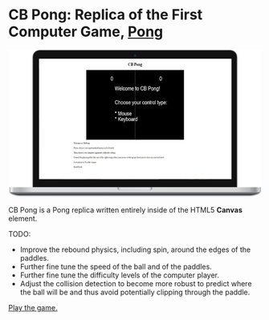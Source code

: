 # CB Pong: Replica of the First Computer Game, [Pong](http://www.ponggame.org/)

[![Play the game.](cb-pong.png)](https://caseybennington.github.io/bloc-pong)

CB Pong is a Pong replica written entirely inside of the HTML5 **Canvas** element.

TODO:
  * Improve the rebound physics, including spin, around the edges of the paddles.
  * Further fine tune the speed of the ball and of the paddles.
  * Further fine tune the difficulty levels of the computer player.
  * Adjust the collision detection to become more robust to predict where the ball will be and thus avoid potentially clipping through the paddle.

[Play the game.](https://caseybennington.github.io/bloc-pong)
